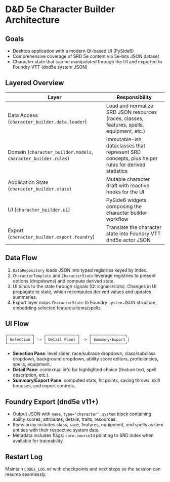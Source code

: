# D&D 5e Character Builder Architecture

## Goals
- Desktop application with a modern Qt-based UI (PySide6)
- Comprehensive coverage of SRD 5e content via 5e-bits JSON dataset
- Character state that can be manipulated through the UI and exported to Foundry VTT (dnd5e system JSON)

## Layered Overview

| Layer | Responsibility |
| --- | --- |
| Data Access (`character_builder.data.loader`) | Load and normalize SRD JSON resources (races, classes, features, spells, equipment, etc.) |
| Domain (`character_builder.models`, `character_builder.rules`) | Immutable-ish dataclasses that represent SRD concepts, plus helper rules for derived statistics |
| Application State (`character_builder.state`) | Mutable character draft with reactive hooks for the UI |
| UI (`character_builder.ui`) | PySide6 widgets composing the character builder workflow |
| Export (`character_builder.export.foundry`) | Translate the character state into Foundry VTT dnd5e actor JSON |

## Data Flow
1. `DataRepository` loads JSON into typed registries keyed by index.
2. `CharacterTemplate` and `CharacterState` leverage registries to present options (dropdowns) and compute derived state.
3. UI binds to the state through signals (Qt signals/slots). Changes in UI propagate to state, which recomputes derived values and updates summaries.
4. Export layer maps `CharacterState` to Foundry `system` JSON structure, embedding selected features/items/spells.

## UI Flow
```
┌───────────┐    ┌──────────────┐    ┌───────────────┐
│ Selection │ -> │ Detail Panel │ -> │ Summary/Export │
└───────────┘    └──────────────┘    └───────────────┘
```
- **Selection Pane**: level slider, race/subrace dropdown, class/subclass dropdown, background dropdown, ability score editors, proficiencies, spells, equipment.
- **Detail Pane**: contextual info for highlighted choice (feature text, spell description, etc.).
- **Summary/Export Pane**: computed stats, hit points, saving throws, skill bonuses, and export controls.

## Foundry Export (dnd5e v11+)
- Output JSON with `name`, `type="character"`, `system` block containing ability scores, attributes, details, traits, resources.
- Items array includes class, race, features, equipment, and spells as item entities with their respective system data.
- Metadata includes flags: `core.sourceId` pointing to SRD index when available for traceability.

## Restart Log
Maintain `CODEx_LOG.md` with checkpoints and next steps so the session can resume seamlessly.

